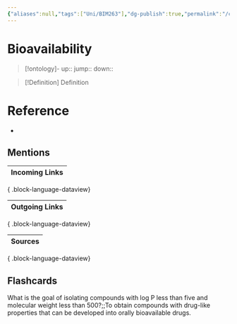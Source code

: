 ```yaml
---
{"aliases":null,"tags":["Uni/BIM263"],"dg-publish":true,"permalink":"/cards/bioavailability/","dgPassFrontmatter":true}
---
```


# Bioavailability

> [!ontology]-
> up:: 
> jump:: 
> down:: 

> [!Definition] Definition

# Reference

- 

## Mentions

| Incoming Links |
| -------------- |

{ .block-language-dataview}

| Outgoing Links |
| -------------- |

{ .block-language-dataview}

| Sources |
| ------- |

{ .block-language-dataview}

## Flashcards

What is the goal of isolating compounds with log P less than five and molecular weight less than 500?;;To obtain compounds with drug-like properties that can be developed into orally bioavailable drugs.